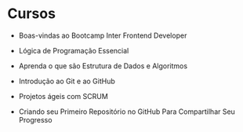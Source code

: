 # Cursos 

- Boas-vindas ao Bootcamp Inter Frontend Developer

- Lógica de Programação Essencial

- Aprenda o que são Estrutura de Dados e Algoritmos

- Introdução ao Git e ao GitHub

- Projetos ágeis com SCRUM

- Criando seu Primeiro Repositório no GitHub Para Compartilhar Seu Progresso
